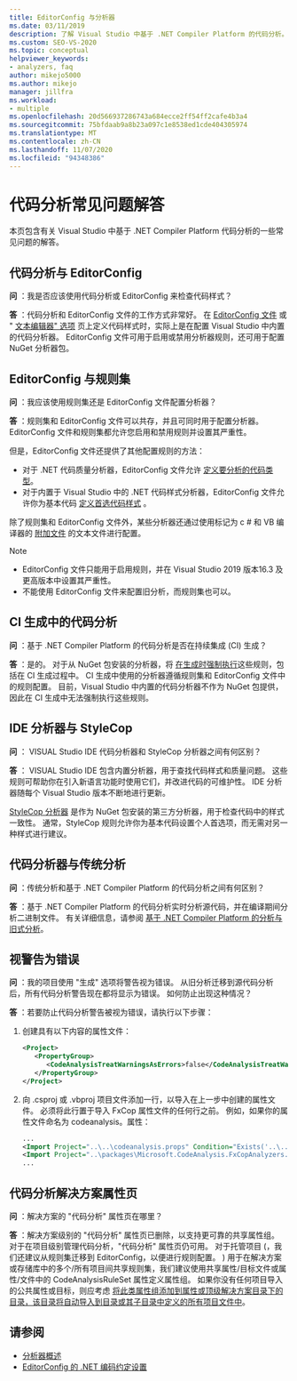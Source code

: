 ```yaml
---
title: EditorConfig 与分析器
ms.date: 03/11/2019
description: 了解 Visual Studio 中基于 .NET Compiler Platform 的代码分析。 请参阅有关 EditorConfig 文件、规则集和其他主题的问题的解答。
ms.custom: SEO-VS-2020
ms.topic: conceptual
helpviewer_keywords:
- analyzers, faq
author: mikejo5000
ms.author: mikejo
manager: jillfra
ms.workload:
- multiple
ms.openlocfilehash: 20d566937286743a684ecce2ff54ff2cafe4b3a4
ms.sourcegitcommit: 75bfdaab9a8b23a097c1e8538ed1cde404305974
ms.translationtype: MT
ms.contentlocale: zh-CN
ms.lasthandoff: 11/07/2020
ms.locfileid: "94348386"
---
```

# <a name="code-analysis-faq"></a>代码分析常见问题解答

本页包含有关 Visual Studio 中基于 .NET Compiler Platform 代码分析的一些常见问题的解答。

## <a name="code-analysis-versus-editorconfig"></a>代码分析与 EditorConfig

**问** ：我是否应该使用代码分析或 EditorConfig 来检查代码样式？

**答** ：代码分析和 EditorConfig 文件的工作方式非常好。 在 [EditorConfig 文件](/dotnet/fundamentals/code-analysis/code-style-rule-options) 或 " [文本编辑器" 选项](../ide/code-styles-and-code-cleanup.md) 页上定义代码样式时，实际上是在配置 Visual Studio 中内置的代码分析器。 EditorConfig 文件可用于启用或禁用分析器规则，还可用于配置 NuGet 分析器包。

## <a name="editorconfig-versus-rule-sets"></a>EditorConfig 与规则集

**问** ：我应该使用规则集还是 EditorConfig 文件配置分析器？

**答** ：规则集和 EditorConfig 文件可以共存，并且可同时用于配置分析器。 EditorConfig 文件和规则集都允许您启用和禁用规则并设置其严重性。

但是，EditorConfig 文件还提供了其他配置规则的方法：

- 对于 .NET 代码质量分析器，EditorConfig 文件允许 [定义要分析的代码类型](/dotnet/fundamentals/code-analysis/code-quality-rule-options)。
- 对于内置于 Visual Studio 中的 .NET 代码样式分析器，EditorConfig 文件允许你为基本代码 [定义首选代码样式](/dotnet/fundamentals/code-analysis/code-style-rule-options) 。

除了规则集和 EditorConfig 文件外，某些分析器还通过使用标记为 c # 和 VB 编译器的 [附加文件](../ide/build-actions.md#build-action-values) 的文本文件进行配置。

> [!NOTE]
> - EditorConfig 文件只能用于启用规则，并在 Visual Studio 2019 版本16.3 及更高版本中设置其严重性。
> - 不能使用 EditorConfig 文件来配置旧分析，而规则集也可以。

## <a name="code-analysis-in-ci-builds"></a>CI 生成中的代码分析

**问** ：基于 .NET Compiler Platform 的代码分析是否在持续集成 (CI) 生成？

**答** ：是的。 对于从 NuGet 包安装的分析器，将 [在生成时强制执行](roslyn-analyzers-overview.md#build-errors)这些规则，包括在 CI 生成过程中。 CI 生成中使用的分析器遵循规则集和 EditorConfig 文件中的规则配置。 目前，Visual Studio 中内置的代码分析器不作为 NuGet 包提供，因此在 CI 生成中无法强制执行这些规则。

## <a name="ide-analyzers-versus-stylecop"></a>IDE 分析器与 StyleCop

**问** ： VISUAL Studio IDE 代码分析器和 StyleCop 分析器之间有何区别？

**答** ： VISUAL Studio IDE 包含内置分析器，用于查找代码样式和质量问题。 这些规则可帮助你在引入新语言功能时使用它们，并改进代码的可维护性。 IDE 分析器随每个 Visual Studio 版本不断地进行更新。

[StyleCop 分析器](https://github.com/DotNetAnalyzers/StyleCopAnalyzers) 是作为 NuGet 包安装的第三方分析器，用于检查代码中的样式一致性。 通常，StyleCop 规则允许你为基本代码设置个人首选项，而无需对另一种样式进行建议。

## <a name="code-analyzers-versus-legacy-analysis"></a>代码分析器与传统分析

**问** ：传统分析和基于 .NET Compiler Platform 的代码分析之间有何区别？

**答** ：基于 .NET Compiler Platform 的代码分析实时分析源代码，并在编译期间分析二进制文件。 有关详细信息，请参阅 [基于 .NET Compiler Platform 的分析与旧式分析](../code-quality/fxcop-analyzers-faq.md#whats-the-difference-between-legacy-fxcop-and-fxcop-analyzers)。

## <a name="treat-warnings-as-errors"></a>视警告为错误

**问** ：我的项目使用 "生成" 选项将警告视为错误。 从旧分析迁移到源代码分析后，所有代码分析警告现在都将显示为错误。 如何防止出现这种情况？

**答** ：若要防止代码分析警告被视为错误，请执行以下步骤：

  1. 创建具有以下内容的属性文件：

     ```xml
     <Project>
        <PropertyGroup>
           <CodeAnalysisTreatWarningsAsErrors>false</CodeAnalysisTreatWarningsAsErrors>
        </PropertyGroup>
     </Project>
     ```

  2. 向 .csproj 或 .vbproj 项目文件添加一行，以导入在上一步中创建的属性文件。 必须将此行置于导入 FxCop 属性文件的任何行之前。 例如，如果你的属性文件命名为 codeanalysis。属性：

     ```xml
     ...
     <Import Project="..\..\codeanalysis.props" Condition="Exists('..\..\codeanalysis.props')" />
     <Import Project="..\packages\Microsoft.CodeAnalysis.FxCopAnalyzers.2.6.5\build\Microsoft.CodeAnalysis.FxCopAnalyzers.props" Condition="Exists('..\packages\Microsoft.CodeAnalysis.FxCopAnalyzers.2.6.5\build\Microsoft.CodeAnalysis.FxCopAnalyzers.props')" />
     ...
     ```

## <a name="code-analysis-solution-property-page"></a>代码分析解决方案属性页

**问** ：解决方案的 "代码分析" 属性页在哪里？

**答** ：解决方案级别的 "代码分析" 属性页已删除，以支持更可靠的共享属性组。 对于在项目级别管理代码分析，"代码分析" 属性页仍可用。 对于托管项目 (，我们还建议从规则集迁移到 EditorConfig，以便进行规则配置。 ) 用于在解决方案或存储库中的多个/所有项目间共享规则集，我们建议使用共享属性/目标文件或属性/文件中的 CodeAnalysisRuleSet 属性定义属性组。 如果你没有任何项目导入的公共属性或目标，则应考虑 [将此类属性组添加到属性或顶级解决方案目录下的目录，该目录将自动导入到目录或其子目录中定义的所有项目文件中](../msbuild/customize-your-build.md)。

## <a name="see-also"></a>请参阅

- [分析器概述](roslyn-analyzers-overview.md)
- [EditorConfig 的 .NET 编码约定设置](/dotnet/fundamentals/code-analysis/code-style-rule-options)